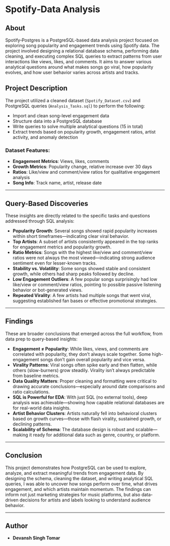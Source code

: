 # Spotify‑Data Analysis

## About  
Spotify‑Postgres is a PostgreSQL-based data analysis project focused on exploring song popularity and engagement trends using Spotify data. The project involved designing a relational database schema, performing data cleaning, and executing complex SQL queries to extract patterns from user interactions like views, likes, and comments. It aims to answer various analytical questions around what makes songs go viral, how popularity evolves, and how user behavior varies across artists and tracks.

## Project Description  
The project utilized a cleaned dataset (`Spotify_Dataset.csv`) and PostgreSQL queries (`Analysis_Tasks.sql`) to perform the following:

- Import and clean song-level engagement data
- Structure data into a PostgreSQL database
- Write queries to solve multiple analytical questions (15 in total)
- Extract trends based on popularity growth, engagement ratios, artist activity, and anomaly detection

### Dataset Features:
- **Engagement Metrics**: Views, likes, comments  
- **Growth Metrics**: Popularity change, relative increase over 30 days  
- **Ratios**: Like/view and comment/view ratios for qualitative engagement analysis  
- **Song Info**: Track name, artist, release date  

---

## Query-Based Discoveries

These insights are directly related to the specific tasks and questions addressed through SQL analysis:

- **Popularity Growth**: Several songs showed rapid popularity increases within short timeframes—indicating clear viral behavior.
- **Top Artists**: A subset of artists consistently appeared in the top ranks for engagement metrics and popularity growth.
- **Ratio Metrics**: Songs with the highest like/view and comment/view ratios were not always the most viewed—indicating strong audience sentiment even for lesser-known tracks.
- **Stability vs. Volatility**: Some songs showed stable and consistent growth, while others had sharp peaks followed by decline.
- **Low Engagement Outliers**: A few popular songs surprisingly had low like/view or comment/view ratios, pointing to possible passive listening behavior or bot-generated views.
- **Repeated Virality**: A few artists had multiple songs that went viral, suggesting established fan bases or effective promotional strategies.

---

## Findings

These are broader conclusions that emerged across the full workflow, from data prep to query-based insights:

- **Engagement ≠ Popularity**: While likes, views, and comments are correlated with popularity, they don’t always scale together. Some high-engagement songs don’t gain overall popularity and vice versa.
- **Virality Patterns**: Viral songs often spike early and then flatten, while others (slow-burners) grow steadily. Virality isn’t always predictable from baseline metrics.
- **Data Quality Matters**: Proper cleaning and formatting were critical to drawing accurate conclusions—especially around date comparisons and ratio calculations.
- **SQL is Powerful for EDA**: With just SQL (no external tools), deep analysis was achievable—showing how capable relational databases are for real-world data insights.
- **Artist Behavior Clusters**: Artists naturally fell into behavioral clusters based on growth curves—those with flash virality, sustained growth, or declining patterns.
- **Scalability of Schema**: The database design is robust and scalable—making it ready for additional data such as genre, country, or platform.

---

## Conclusion  
This project demonstrates how PostgreSQL can be used to explore, analyze, and extract meaningful trends from engagement data. By designing the schema, cleaning the dataset, and writing analytical SQL queries, I was able to uncover how songs perform over time, what drives engagement, and which artists maintain momentum. The findings can inform not just marketing strategies for music platforms, but also data-driven decisions for artists and labels looking to understand audience behavior.

---

## Author
- **Devansh Singh Tomar**
